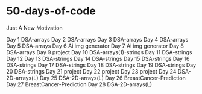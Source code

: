 # 50-days-of-code

Just A New Motivation

Day 1 DSA-arrays
Day 2 DSA-arrays
Day 3 DSA-arrays
Day 4 DSA-arrays
Day 5 DSA-arrays
Day 6 Ai img generator
Day 7 Ai img generator
Day 8 DSA-arrays
Day 9 project
Day 10 DSA-arrays(1)-strings
Day 11 DSA-strings
Day 12
Day 13 DSA-strings
Day 14 DSA-strings
Day 15 DSA-strings
Day 16 DSA-strings
Day 17 DSA-strings
Day 18 DSA-strings
Day 19 DSA-strings
Day 20 DSA-strings
Day 21 project
Day 22 project
Day 23 project
Day 24 DSA-2D-arrays(L)
Day 25 DSA-2D-arrays(L)
Day 26 BreastCancer-Prediction
Day 27 BreastCancer-Prediction
Day 28 DSA-2D-arrays(L)
